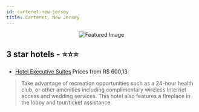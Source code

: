 ```yaml
---
id: carteret-new-jersey
title: Carteret, New Jersey
---
```


<center><img src="https://i.travelapi.com/hotels/2000000/1510000/1503900/1503823/90084b86_z.jpg" alt="Featured Image" /></center>


##  3 star hotels - ⭐️⭐️⭐️

-    [Hotel Executive Suites](https://us.hurb.com/hotels/carteret/hotel-executive-suites-JNP-JP808483?cmp=18055) Prices from R$ 600,13
   > Take advantage of recreation opportunities such as a 24-hour health club, or other amenities including complimentary wireless Internet access and wedding services. This hotel also features a fireplace in the lobby and tour/ticket assistance.
